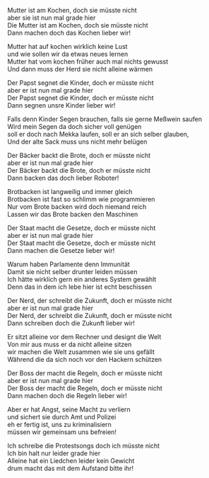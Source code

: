 

Mutter ist am Kochen, doch sie müsste nicht  
aber sie ist nun mal grade hier  
Die Mutter ist am Kochen, doch sie müsste nicht  
Dann machen doch das Kochen lieber wir!

Mutter hat auf kochen wirklich keine Lust  
und wie sollen wir da etwas neues lernen  
Mutter hat vom kochen früher auch mal nichts gewusst  
Und dann muss der Herd sie nicht alleine wärmen

Der Papst segnet die Kinder, doch er müsste nicht  
aber er ist nun mal grade hier  
Der Papst segnet die Kinder, doch er müsste nicht  
Dann segnen unsre Kinder lieber wir!  

Falls denn Kinder Segen brauchen, falls sie gerne Meßwein saufen  
Wird mein Segen da doch sicher voll genügen  
soll er doch nach Mekka laufen, soll er an sich selber glauben,  
Und der alte Sack muss uns nicht mehr belügen

Der Bäcker backt die Brote, doch er müsste nicht  
aber er ist nun mal grade hier  
Der Bäcker backt die Brote, doch er müsste nicht  
Dann backen das doch lieber Roboter!

Brotbacken ist langweilig und immer gleich  
Brotbacken ist fast so schlimm wie programmieren  
Nur vom Brote backen wird doch niemand reich  
Lassen wir das Brote backen den Maschinen

Der Staat macht die Gesetze, doch er müsste nicht  
aber er ist nun mal grade hier  
Der Staat macht die Gesetze, doch er müsste nicht  
Dann machen die Gesetze lieber wir!

Warum haben Parlamente denn Immunität  
Damit sie nicht selber drunter leiden müssen  
Ich hätte wirklich gern ein anderes System gewählt  
Denn das in dem ich lebe hier ist echt beschissen

Der Nerd, der schreibt die Zukunft, doch er müsste nicht  
aber er ist nun mal grade hier  
Der Nerd, der schreibt die Zukunft, doch er müsste nicht  
Dann schreiben doch die Zukunft lieber wir!

Er sitzt alleine vor dem Rechner und designt die Welt  
Von mir aus muss er da nicht alleine sitzen  
wir machen die Welt zusammen wie sie uns gefällt  
Während die da sich noch vor den Hackern schützen

Der Boss der macht die Regeln, doch er müsste nicht  
aber er ist nun mal grade hier  
Der Boss der macht die Regeln, doch er müsste nicht  
Dann machen doch die Regeln lieber wir!

Aber er hat Angst, seine Macht zu verliern  
und sichert sie durch Amt und Polizei  
eh er fertig ist, uns zu kriminalisiern  
müssen wir gemeinsam uns befreien!

Ich schreibe die Protestsongs doch ich müsste nicht  
Ich bin halt nur leider grade hier  
Alleine hat ein Liedchen leider kein Gewicht  
drum macht das mit dem Aufstand bitte ihr!

